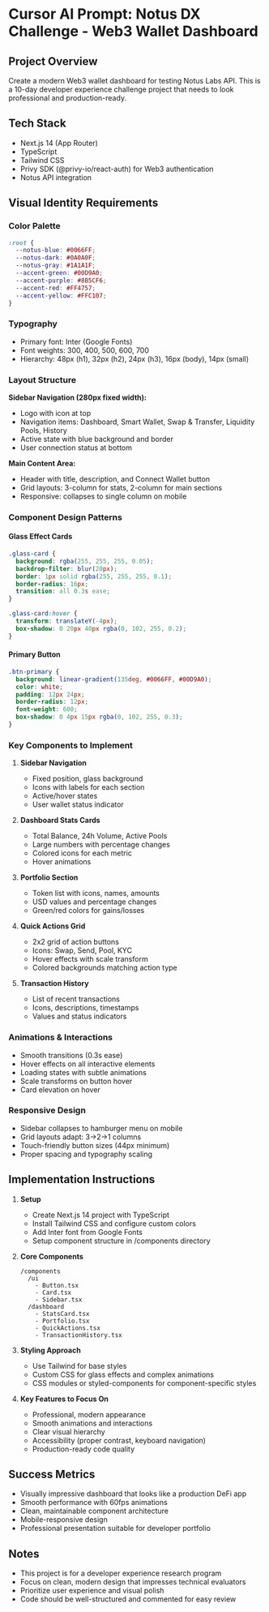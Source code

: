 # Cursor AI Prompt: Notus DX Challenge - Web3 Wallet Dashboard

## Project Overview
Create a modern Web3 wallet dashboard for testing Notus Labs API. This is a 10-day developer experience challenge project that needs to look professional and production-ready.

## Tech Stack
- Next.js 14 (App Router)
- TypeScript
- Tailwind CSS
- Privy SDK (@privy-io/react-auth) for Web3 authentication
- Notus API integration

## Visual Identity Requirements

### Color Palette
```css
:root {
  --notus-blue: #0066FF;
  --notus-dark: #0A0A0F;
  --notus-gray: #1A1A1F;
  --accent-green: #00D9A0;
  --accent-purple: #8B5CF6;
  --accent-red: #FF4757;
  --accent-yellow: #FFC107;
}
```

### Typography
- Primary font: Inter (Google Fonts)
- Font weights: 300, 400, 500, 600, 700
- Hierarchy: 48px (h1), 32px (h2), 24px (h3), 16px (body), 14px (small)

### Layout Structure
**Sidebar Navigation (280px fixed width):**
- Logo with icon at top
- Navigation items: Dashboard, Smart Wallet, Swap & Transfer, Liquidity Pools, History
- Active state with blue background and border
- User connection status at bottom

**Main Content Area:**
- Header with title, description, and Connect Wallet button
- Grid layouts: 3-column for stats, 2-column for main sections
- Responsive: collapses to single column on mobile

### Component Design Patterns

#### Glass Effect Cards
```css
.glass-card {
  background: rgba(255, 255, 255, 0.05);
  backdrop-filter: blur(20px);
  border: 1px solid rgba(255, 255, 255, 0.1);
  border-radius: 16px;
  transition: all 0.3s ease;
}

.glass-card:hover {
  transform: translateY(-4px);
  box-shadow: 0 20px 40px rgba(0, 102, 255, 0.2);
}
```

#### Primary Button
```css
.btn-primary {
  background: linear-gradient(135deg, #0066FF, #00D9A0);
  color: white;
  padding: 12px 24px;
  border-radius: 12px;
  font-weight: 600;
  box-shadow: 0 4px 15px rgba(0, 102, 255, 0.3);
}
```

### Key Components to Implement

1. **Sidebar Navigation**
   - Fixed position, glass background
   - Icons with labels for each section
   - Active/hover states
   - User wallet status indicator

2. **Dashboard Stats Cards**
   - Total Balance, 24h Volume, Active Pools
   - Large numbers with percentage changes
   - Colored icons for each metric
   - Hover animations

3. **Portfolio Section**
   - Token list with icons, names, amounts
   - USD values and percentage changes
   - Green/red colors for gains/losses

4. **Quick Actions Grid**
   - 2x2 grid of action buttons
   - Icons: Swap, Send, Pool, KYC
   - Hover effects with scale transform
   - Colored backgrounds matching action type

5. **Transaction History**
   - List of recent transactions
   - Icons, descriptions, timestamps
   - Values and status indicators

### Animations & Interactions
- Smooth transitions (0.3s ease)
- Hover effects on all interactive elements
- Loading states with subtle animations
- Scale transforms on button hover
- Card elevation on hover

### Responsive Design
- Sidebar collapses to hamburger menu on mobile
- Grid layouts adapt: 3→2→1 columns
- Touch-friendly button sizes (44px minimum)
- Proper spacing and typography scaling

## Implementation Instructions

1. **Setup**
   - Create Next.js 14 project with TypeScript
   - Install Tailwind CSS and configure custom colors
   - Add Inter font from Google Fonts
   - Setup component structure in /components directory

2. **Core Components**
   ```
   /components
     /ui
       - Button.tsx
       - Card.tsx
       - Sidebar.tsx
     /dashboard
       - StatsCard.tsx
       - Portfolio.tsx
       - QuickActions.tsx
       - TransactionHistory.tsx
   ```

3. **Styling Approach**
   - Use Tailwind for base styles
   - Custom CSS for glass effects and complex animations
   - CSS modules or styled-components for component-specific styles

4. **Key Features to Focus On**
   - Professional, modern appearance
   - Smooth animations and interactions
   - Clear visual hierarchy
   - Accessibility (proper contrast, keyboard navigation)
   - Production-ready code quality

## Success Metrics
- Visually impressive dashboard that looks like a production DeFi app
- Smooth performance with 60fps animations
- Clean, maintainable component architecture
- Mobile-responsive design
- Professional presentation suitable for developer portfolio

## Notes
- This project is for a developer experience research program
- Focus on clean, modern design that impresses technical evaluators
- Prioritize user experience and visual polish
- Code should be well-structured and commented for easy review